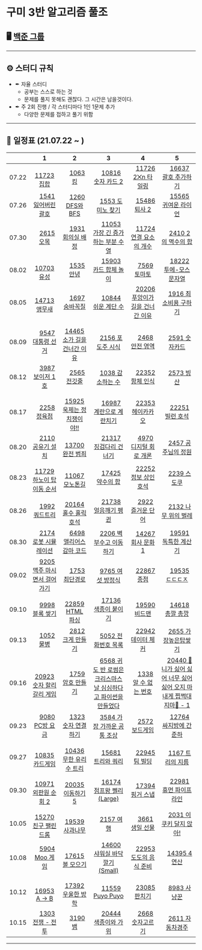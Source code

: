 # 구미 3반 알고리즘 풀조

## 🖥 [백준 그룹](https://www.acmicpc.net/group/11830)
-----------------------
## ⚙ 스터디 규칙


- ✒ 자율 스터디
    - 공부는 스스로 하는 것
    - 문제를 풀지 못해도 괜찮다. 그 시간은 남을것이다.
- ✒ 주 2회 진행 / 각 스터디마다 1인 1문제 추가
    - 다양한 문제를 접하고 풀기 위함
-----------------------
## 📅 일정표 (21.07.22 ~ )
| |1|2|3|4|5|
|:--:|:--:|:--:|:--:|:--:|:--:|
|07.22|<img src="https://static.solved.ac/tier_small/6.svg" width="14" height="14">[11723 집합](https://boj.kr/11723)|<img src="https://static.solved.ac/tier_small/7.svg" width="14" height="14">[1063 킹](https://boj.kr/1063)|<img src="https://static.solved.ac/tier_small/7.svg" width="14" height="14">[10816 숫자 카드 2](https://boj.kr/10816)|<img src="https://static.solved.ac/tier_small/8.svg" width="14" height="14">[11726 2⨉n 타일링](https://boj.kr/11726)|<img src="https://static.solved.ac/tier_small/13.svg" width="14" height="14">[16637 괄호 추가하기](https://boj.kr/11637)|
|07.26|<img src="https://static.solved.ac/tier_small/9.svg" width="14" height="14">[1541 잃어버린 괄호](https://boj.kr/1541)|<img src="https://static.solved.ac/tier_small/9.svg" width="14" height="14">[1260 DFS와 BFS](https://boj.kr/1260)|<img src="https://static.solved.ac/tier_small/10.svg" width="14" height="14">[1553 도미노 찾기](https://boj.kr/1553)|<img src="https://static.solved.ac/tier_small/10.svg" width="14" height="14">[15486 퇴사 2](https://boj.kr/15486)|<img src="https://static.solved.ac/tier_small/10.svg" width="14" height="14">[15565 귀여운 라이언](https://boj.kr/15565)|
|07.30|<img src="https://static.solved.ac/tier_small/8.svg" width="14" height="14">[2615 오목](https://boj.kr/2615)|<img src="https://static.solved.ac/tier_small/9.svg" width="14" height="14">[1931 회의실 배정](https://boj.kr/1931)|<img src="https://static.solved.ac/tier_small/9.svg" width="14" height="14">[11053 가장 긴 증가하는 부분 수열](https://boj.kr/11053)|<img src="https://static.solved.ac/tier_small/9.svg" width="14" height="14">[11724 연결 요소의 개수](https://boj.kr/11724)|<img src="https://static.solved.ac/tier_small/10.svg" width="14" height="14">[2410 2의 멱수의 합](https://boj.kr/2410)|
|08.02|<img src="https://static.solved.ac/tier_small/8.svg" width="14" height="14">[10703 유성](https://boj.kr/10703)|<img src="https://static.solved.ac/tier_small/9.svg" width="14" height="14">[1535 안녕](https://boj.kr/1535)|<img src="https://static.solved.ac/tier_small/9.svg" width="14" height="14">[15903 카드 합체 놀이](https://boj.kr/15903)|<img src="https://static.solved.ac/tier_small/10.svg" width="14" height="14">[7569 토마토](https://boj.kr/7569)|<img src="https://static.solved.ac/tier_small/10.svg" width="14" height="14">[18222 투에-모스 문자열](https://boj.kr/18222)|
|08.05|<img src="https://static.solved.ac/tier_small/8.svg" width="14" height="14">[14713 앵무새](https://boj.kr/14713)|<img src="https://static.solved.ac/tier_small/10.svg" width="14" height="14">[1697 숨바꼭질](https://boj.kr/1697)|<img src="https://static.solved.ac/tier_small/10.svg" width="14" height="14">[10844 쉬운 계단 수](https://boj.kr/10844)|<img src="https://static.solved.ac/tier_small/10.svg" width="14" height="14">[20206 푸앙이가 길을 건너간 이유](https://boj.kr/20206)|<img src="https://static.solved.ac/tier_small/11.svg" width="14" height="14">[1916 최소비용 구하기](https://boj.kr/1916)|
|08.09|<img src="https://static.solved.ac/tier_small/8.svg" width="14" height="14">[9547 대통령 선거](https://boj.kr/9547)|<img src="https://static.solved.ac/tier_small/9.svg" width="14" height="14">[14465 소가 길을 건너간 이유](https://boj.kr/14465)|<img src="https://static.solved.ac/tier_small/10.svg" width="14" height="14">[2156 포도주 시식](https://boj.kr/2156)|<img src="https://static.solved.ac/tier_small/10.svg" width="14" height="14">[2468 안전 영역](https://boj.kr/2468)|<img src="https://static.solved.ac/tier_small/11.svg" width="14" height="14">[2591 숫자카드](https://boj.kr/2591)|
|08.12|<img src="https://static.solved.ac/tier_small/9.svg" width="14" height="14">[3987 보이저 1호](https://boj.kr/3987)|<img src="https://static.solved.ac/tier_small/10.svg" width="14" height="14">[2565 전깃줄](https://boj.kr/2565)|<img src="https://static.solved.ac/tier_small/11.svg" width="14" height="14">[1038 감소하는 수](https://boj.kr/1038)|<img src="https://static.solved.ac/tier_small/11.svg" width="14" height="14">[22352 항체 인식](https://boj.kr/22352)|<img src="https://static.solved.ac/tier_small/12.svg" width="14" height="14">[2573 빙산](https://boj.kr/2573)|
|08.17|<img src="https://static.solved.ac/tier_small/10.svg" width="14" height="14">[2258 정육점](https://boj.kr/2258)|<img src="https://static.solved.ac/tier_small/10.svg" width="14" height="14">[15925 욱제는 정치쟁이야!!](https://boj.kr/15925)|<img src="https://static.solved.ac/tier_small/10.svg" width="14" height="14">[16987 계란으로 계란치기](https://boj.kr/16987)|<img src="https://static.solved.ac/tier_small/10.svg" width="14" height="14">[22353 헤이카카오](https://boj.kr/22353)|<img src="https://static.solved.ac/tier_small/11.svg" width="14" height="14">[22251 빌런 호석](https://boj.kr/22251)|
|08.20|<img src="https://static.solved.ac/tier_small/10.svg" width="14" height="14">[2110 공유기 설치](https://boj.kr/2110)|<img src="https://static.solved.ac/tier_small/10.svg" width="14" height="14">[13700 완전 범죄](https://boj.kr/13700)|<img src="https://static.solved.ac/tier_small/10.svg" width="14" height="14">[21317 징검다리 건너기](https://boj.kr/21317)|<img src="https://static.solved.ac/tier_small/11.svg" width="14" height="14">[4970 디지털 회로 개론](https://boj.kr/4970)|<img src="https://static.solved.ac/tier_small/12.svg" width="14" height="14">[2457 공주님의 정원](https://boj.kr/2457)|
|08.23|<img src="https://static.solved.ac/tier_small/9.svg" width="14" height="14">[11729 하노이 탑 이동 순서](https://boj.kr/11729)|<img src="https://static.solved.ac/tier_small/10.svg" width="14" height="14">[11067 모노톤길](https://boj.kr/11067)|<img src="https://static.solved.ac/tier_small/11.svg" width="14" height="14">[17425 약수의 합](https://boj.kr/17425)|<img src="https://static.solved.ac/tier_small/11.svg" width="14" height="14">[22252 정보 상인 호석](https://boj.kr/22252)|<img src="https://static.solved.ac/tier_small/12.svg" width="14" height="14">[2239 스도쿠](https://boj.kr/2239)|
|08.26|<img src="https://static.solved.ac/tier_small/10.svg" width="14" height="14">[1992 쿼드트리](https://boj.kr/1992)|<img src="https://static.solved.ac/tier_small/11.svg" width="14" height="14">[20164 홀수 홀릭 호석](https://boj.kr/20164)|<img src="https://static.solved.ac/tier_small/11.svg" width="14" height="14">[21738 얼음깨기 펭귄](https://boj.kr/21738)|<img src="https://static.solved.ac/tier_small/12.svg" width="14" height="14">[2922 즐거운 단어](https://boj.kr/2922)|<img src="https://static.solved.ac/tier_small/13.svg" width="14" height="14">[2132 나무 위의 벌레](https://boj.kr/2132)|
|08.30|<img src="https://static.solved.ac/tier_small/11.svg" width="14" height="14">[2174 로봇 시뮬레이션](https://boj.kr/2174)|<img src="https://static.solved.ac/tier_small/11.svg" width="14" height="14">[6498 앨리어스 감마 코드](https://boj.kr/6498)|<img src="https://static.solved.ac/tier_small/12.svg" width="14" height="14">[2206 벽 부수고 이동하기](https://boj.kr/2206)|<img src="https://static.solved.ac/tier_small/12.svg" width="14" height="14">[14267 회사 문화 1](https://boj.kr/14267)|<img src="https://static.solved.ac/tier_small/13.svg" width="14" height="14">[19591 독특한 계산기](https://boj.kr/19591)|
|09.02|<img src="https://static.solved.ac/tier_small/10.svg" width="14" height="14">[9205 맥주 마시면서 걸어가기](https://boj.kr/2174)|<img src="https://static.solved.ac/tier_small/11.svg" width="14" height="14">[1753 최단경로](https://boj.kr/1753)|<img src="https://static.solved.ac/tier_small/11.svg" width="14" height="14">[9765 여섯 방정식](https://boj.kr/9765)|<img src="https://static.solved.ac/tier_small/11.svg" width="14" height="14">[22867 종점](https://boj.kr/22867)|<img src="https://static.solved.ac/tier_small/13.svg" width="14" height="14">[19535 ㄷㄷㄷㅈ](https://boj.kr/19535)|
|09.10|<img src="https://static.solved.ac/tier_small/13.svg" width="14" height="14">[9998 블록 쌓기](https://boj.kr/9998)|<img src="https://static.solved.ac/tier_small/13.svg" width="14" height="14">[22859 HTML 파싱](https://boj.kr/22859)|<img src="https://static.solved.ac/tier_small/14.svg" width="14" height="14">[17136 색종이 붙이기](https://boj.kr/17136)|<img src="https://static.solved.ac/tier_small/14.svg" width="14" height="14">[19590 비드맨](https://boj.kr/19590)|<img src="https://static.solved.ac/tier_small/15.svg" width="14" height="14">[14618 총깔 총깡](https://boj.kr/14618)|
|09.13|<img src="https://static.solved.ac/tier_small/10.svg" width="14" height="14">[1052 물병](https://boj.kr/1052)|<img src="https://static.solved.ac/tier_small/11.svg" width="14" height="14">[2812 크게 만들기](https://boj.kr/2812)|<img src="https://static.solved.ac/tier_small/12.svg" width="14" height="14">[5052 전화번호 목록](https://boj.kr/5052)|<img src="https://static.solved.ac/tier_small/11.svg" width="14" height="14">[22942 데이터 체커](https://boj.kr/22942)|<img src="https://static.solved.ac/tier_small/13.svg" width="14" height="14">[2655 가장높은탑쌓기](https://boj.kr/2655)|
|09.16|<img src="https://static.solved.ac/tier_small/10.svg" width="14" height="14">[20923 숫자 할리갈리 게임](https://boj.kr/20923)|<img src="https://static.solved.ac/tier_small/11.svg" width="14" height="14">[1759 암호 만들기](https://boj.kr/1759)|<img src="https://static.solved.ac/tier_small/11.svg" width="14" height="14">[6568 귀도 반 로썸은 크리스마스날 심심하다고 파이썬을 만들었다](https://boj.kr/6568)|<img src="https://static.solved.ac/tier_small/12.svg" width="14" height="14">[1338 알 수 없는 번호](https://boj.kr/1338)|<img src="https://static.solved.ac/tier_small/12.svg" width="14" height="14">[20440 🎵니가 싫어 싫어 너무 싫어 싫어 오지 마 내게 찝쩍대지마🎵 - 1](https://boj.kr/20440)|
|09.23|<img src="https://static.solved.ac/tier_small/10.svg" width="14" height="14">[9080 PC방 요금](https://boj.kr/9080)|<img src="https://static.solved.ac/tier_small/11.svg" width="14" height="14">[1323 숫자 연결하기](https://boj.kr/1323)|<img src="https://static.solved.ac/tier_small/12.svg" width="14" height="14">[3584 가장 가까운 공통 조상](https://boj.kr/3584)|<img src="https://static.solved.ac/tier_small/13.svg" width="14" height="14">[2572 보드게임](https://boj.kr/2572)|<img src="https://static.solved.ac/tier_small/13.svg" width="14" height="14">[12764 싸지방에 간 준하](https://boj.kr/12764)|
|09.27|<img src="https://static.solved.ac/tier_small/10.svg" width="14" height="14">[10835 카드게임](https://boj.kr/10835)|<img src="https://static.solved.ac/tier_small/11.svg" width="14" height="14">[10436 무한 유리수 트리](https://boj.kr/10436)|<img src="https://static.solved.ac/tier_small/11.svg" width="14" height="14">[15681 트리와 쿼리](https://boj.kr/15681)|<img src="https://static.solved.ac/tier_small/11.svg" width="14" height="14">[22945 팀 빌딩](https://boj.kr/22945)|<img src="https://static.solved.ac/tier_small/13.svg" width="14" height="14">[1167 트리의 지름](https://boj.kr/1167)|
|09.30|<img src="https://static.solved.ac/tier_small/9.svg" width="14" height="14">[10971 외판원 순회 2](https://boj.kr/10971)|<img src="https://static.solved.ac/tier_small/10.svg" width="14" height="14">[20035 이동하기 5](https://boj.kr/20035)|<img src="https://static.solved.ac/tier_small/10.svg" width="14" height="14">[16174 점프왕 쩰리 (Large)](https://boj.kr/16174)|<img src="https://static.solved.ac/tier_small/11.svg" width="14" height="14">[17394 핑거 스냅](https://boj.kr/17394)|<img src="https://static.solved.ac/tier_small/11.svg" width="14" height="14">[22981 휴먼 파이프라인](https://boj.kr/22981)|
|10.05|<img src="https://static.solved.ac/tier_small/8.svg" width="14" height="14">[15270 친구 팰린드롬](https://boj.kr/15270)|<img src="https://static.solved.ac/tier_small/10.svg" width="14" height="14">[19539 사과나무](https://boj.kr/19539)|<img src="https://static.solved.ac/tier_small/12.svg" width="14" height="14">[2157 여행](https://boj.kr/2157)|<img src="https://static.solved.ac/tier_small/13.svg" width="14" height="14">[3661 생일 선물](https://boj.kr/3661)|<img src="https://static.solved.ac/tier_small/14.svg" width="14" height="14">[2031 이 쿠키 달지 않아!](https://boj.kr/2031)|
|10.08|<img src="https://static.solved.ac/tier_small/10.svg" width="14" height="14">[5904 Moo 게임](https://boj.kr/5904)|<img src="https://static.solved.ac/tier_small/10.svg" width="14" height="14">[17615 볼 모으기](https://boj.kr/17615)|<img src="https://static.solved.ac/tier_small/11.svg" width="14" height="14">[14600 샤워실 바닥 깔기 (Small)](https://boj.kr/14600)|<img src="https://static.solved.ac/tier_small/11.svg" width="14" height="14">[22953 도도의 음식 준비](https://boj.kr/22953)|<img src="https://static.solved.ac/tier_small/11.svg" width="14" height="14">[14395 4연산](https://boj.kr/14395)|
|10.12|<img src="https://static.solved.ac/tier_small/10.svg" width="14" height="14">[16953 A → B](https://boj.kr/16953)|<img src="https://static.solved.ac/tier_small/10.svg" width="14" height="14">[17392 우울한 방학](https://boj.kr/17392)|<img src="https://static.solved.ac/tier_small/11.svg" width="14" height="14">[11559 Puyo Puyo](https://boj.kr/11559)|<img src="https://static.solved.ac/tier_small/11.svg" width="14" height="14">[23085 판치기](https://boj.kr/23085)|<img src="https://static.solved.ac/tier_small/12.svg" width="14" height="14">[8983 사냥꾼](https://boj.kr/8983)|
|10.15|<img src="https://static.solved.ac/tier_small/10.svg" width="14" height="14">[1303 전쟁 - 전투](https://boj.kr/1303)|<img src="https://static.solved.ac/tier_small/11.svg" width="14" height="14">[3190 뱀](https://boj.kr/3190)|<img src="https://static.solved.ac/tier_small/11.svg" width="14" height="14">[20444 색종이와 가위](https://boj.kr/20444)|<img src="https://static.solved.ac/tier_small/11.svg" width="14" height="14">[2668 숫자고르기](https://boj.kr/2668)|<img src="https://static.solved.ac/tier_small/13.svg" width="14" height="14">[2611 자동차경주](https://boj.kr/2611)|
-----------------------
